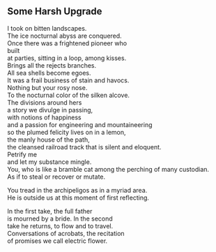 Some Harsh Upgrade
------------------
I took on bitten landscapes.  
The ice nocturnal abyss are conquered.  
Once there was a frightened pioneer who  
built  
at parties, sitting in a loop, among kisses.  
Brings all the rejects branches.  
All sea shells become egoes.  
It was a frail business of stain and havocs.  
Nothing but your rosy nose.  
To the nocturnal color of the silken alcove.  
The divisions around hers  
a story we divulge in passing,  
with notions of happiness  
and a passion for engineering and mountaineering  
so the plumed felicity lives on in a lemon,  
the manly house of the path,  
the cleansed railroad track that is silent and eloquent.  
Petrify me  
and let my substance mingle.  
You, who is like a bramble cat among the perching of many custodian.  
As if to steal or recover or mutate.  
  
You tread in the archipeligos as in a myriad area.  
He is outside us at this moment of first reflecting.  
  
In the first take, the full father  
is mourned by a bride. In the second  
take he returns, to flow and to travel.  
Conversations of acrobats, the recitation  
of promises we call electric flower.  
